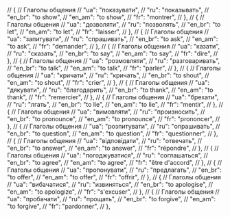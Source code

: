 // { // Глаголы общения
//     "ua": "показувати",
//     "ru": "показывать",
//     "en_br": "to show",
//     "en_am": "to show",
//     "fr": "montrer",
// },
// { // Глаголы общения
//     "ua": "дозволяти",
//     "ru": "позволять",
//     "en_br": "to let",
//     "en_am": "to let",
//     "fr": "laisser",
// },
// { // Глаголы общения
//     "ua": "запитувати",
//     "ru": "спрашивать",
//     "en_br": "to ask",
//     "en_am": "to ask",
//     "fr": "demander",
// },
// { // Глаголы общения
//     "ua": "казати",
//     "ru": "сказать",
//     "en_br": "to say",
//     "en_am": "to say",
//     "fr": "dire",
// },
// { // Глаголы общения
//     "ua": "розмовляти",
//     "ru": "разговаривать",
//     "en_br": "to talk",
//     "en_am": "to talk",
//     "fr": "parler",
// },
// { // Глаголы общения
//     "ua": "кричати",
//     "ru": "кричать",
//     "en_br": "to shout",
//     "en_am": "to shout",
//     "fr": "crier",
// },
// { // Глаголы общения
//     "ua": "дякувати",
//     "ru": "благодарить",
//     "en_br": "to thank",
//     "en_am": "to thank",
//     "fr": "remercier",
// },
// { // Глаголы общения
//     "ua": "брехати",
//     "ru": "лгать",
//     "en_br": "to lie",
//     "en_am": "to lie",
//     "fr": "mentir",
// },
// { // Глаголы общения
//     "ua": "вимовляти",
//     "ru": "произносить",
//     "en_br": "to pronounce",
//     "en_am": "to pronounce",
//     "fr": "prononcer",
// },
// { // Глаголы общения
//     "ua": "розпитувати",
//     "ru": "опрашивать",
//     "en_br": "to question",
//     "en_am": "to question",
//     "fr": "questionner",
// },
// { // Глаголы общения
//     "ua": "відповідати",
//     "ru": "отвечать",
//     "en_br": "to answer",
//     "en_am": "to answer",
//     "fr": "répondre",
// },
// { // Глаголы общения
//     "ua": "погоджуватися",
//     "ru": "соглашаться",
//     "en_br": "to agree",
//     "en_am": "to agree",
//     "fr": "être d'accord",
// },
// { // Глаголы общения
//     "ua": "пропонувати",
//     "ru": "предлагать",
//     "en_br": "to offer",
//     "en_am": "to offer",
//     "fr": "offrir",
// },
// { // Глаголы общения
//     "ua": "вибачатися",
//     "ru": "извиняться",
//     "en_br": "to apologise",
//     "en_am": "to apologize",
//     "fr": "s'excuser",
// },
// { // Глаголы общения
//     "ua": "пробачати",
//     "ru": "прощать",
//     "en_br": "to forgive",
//     "en_am": "to forgive",
//     "fr": "pardonner",
// },